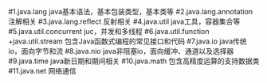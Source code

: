 #1.java.lang
java基本语法，基本包装类型，基本类等
#2.java.lang.annotation
注解相关
#3.java.lang.reflect
反射相关
#4.java.util
java工具，容器集合等
#5.java.util.concurrent
juc，并发和多线程
#6.java.util.function +java.util.stream
包含Java函数式编程的常见接口和代码
#7.java.io
java传统io，面向字节和流
#8.java.nio
java非阻塞io，面向缓冲、通道以及选择器
#9.java.time
java新日期和期间相关
#10.java.math
包含高精度运算的支持数据类
#11.java.net
网络通信